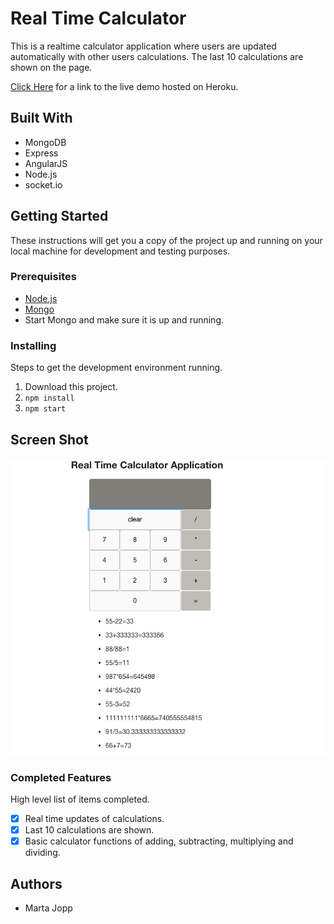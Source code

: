 # Real Time Calculator

This is a realtime calculator application where users are updated automatically with other users calculations.  The last 10 calculations are shown on the page.

[Click Here](https://boiling-woodland-78022.herokuapp.com/#/) for a link to the live demo hosted on Heroku.

## Built With

- MongoDB
- Express
- AngularJS 
- Node.js
- socket.io

## Getting Started

These instructions will get you a copy of the project up and running on your local machine for development and testing purposes. 

### Prerequisites

- [Node.js](https://nodejs.org/en/)
- [Mongo](https://www.mongodb.com/download-center?jmp=tutorials&_ga=2.157987642.1691954874.1515639811-1798030591.1515639811#enterprise)
- Start Mongo and make sure it is up and running.

### Installing

Steps to get the development environment running.

1. Download this project.
2. `npm install`
3. `npm start`

## Screen Shot

![Basic Calculator](server/public/images/realtimecalc.png)

### Completed Features

High level list of items completed.

- [x] Real time updates of calculations. 
- [x] Last 10 calculations are shown.
- [x] Basic calculator functions of adding, subtracting, multiplying and dividing.

## Authors

* Marta Jopp
